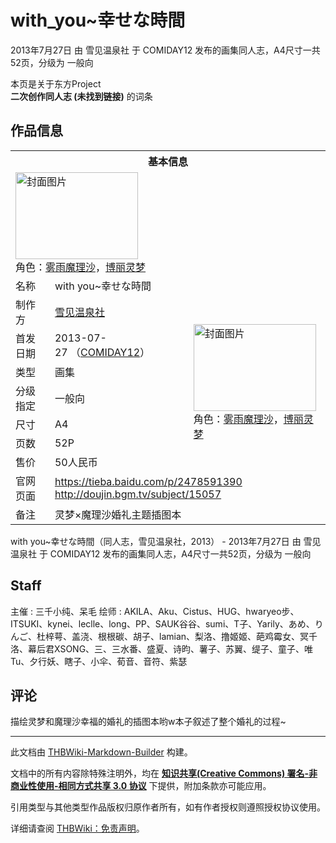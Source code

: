 # with_you~幸せな時間

<!-- source html: G:\repos\THBWiki-Markdown-Builder\THBWikiMarkdown\Temp\main\3\3b\ns0%3Awith_you%7E%E5%B9%B8%E3%81%9B%E3%81%AA%E6%99%82%E9%96%93.html -->

2013年7月27日 由 雪见温泉社 于 COMIDAY12 发布的画集同人志，A4尺寸一共52页，分级为 一般向

本页是关于东方Project  
 **二次创作同人志 (未找到链接)** 的词条

## 作品信息

<table><tbody><tr><th colspan="3">基本信息</th></tr><tr><td class="cover-artwork-mobile" colspan="2"><a href="./文件-with_you~幸せな時間封面.jpg.md" class="image" title="封面图片"><img alt="封面图片" src="https://upload.thwiki.cc/thumb/9/9e/with_you~%E5%B9%B8%E3%81%9B%E3%81%AA%E6%99%82%E9%96%93%E5%B0%81%E9%9D%A2.jpg/196px-with_you~%E5%B9%B8%E3%81%9B%E3%81%AA%E6%99%82%E9%96%93%E5%B0%81%E9%9D%A2.jpg" decoding="async" loading="lazy" width="196" height="139" srcset="https://upload.thwiki.cc/thumb/9/9e/with_you~%E5%B9%B8%E3%81%9B%E3%81%AA%E6%99%82%E9%96%93%E5%B0%81%E9%9D%A2.jpg/294px-with_you~%E5%B9%B8%E3%81%9B%E3%81%AA%E6%99%82%E9%96%93%E5%B0%81%E9%9D%A2.jpg 1.5x, https://upload.thwiki.cc/thumb/9/9e/with_you~%E5%B9%B8%E3%81%9B%E3%81%AA%E6%99%82%E9%96%93%E5%B0%81%E9%9D%A2.jpg/392px-with_you~%E5%B9%B8%E3%81%9B%E3%81%AA%E6%99%82%E9%96%93%E5%B0%81%E9%9D%A2.jpg 2x" data-file-width="1116" data-file-height="789"></a><div class="cover-char">角色：<a href="./雾雨魔理沙.md" title="雾雨魔理沙">雾雨魔理沙</a>，<a href="./博丽灵梦.md" title="博丽灵梦">博丽灵梦</a></div></td>
</tr><tr><td class="label">名称</td><td colspan="2"> with you~幸せな時間 </td></tr><tr><td class="label">制作方</td><td><a href="./雪见温泉社.md" title="雪见温泉社">雪见温泉社</a></td><td class="cover-artwork" rowspan="7" style="min-width:196px;"><a href="./文件-with_you~幸せな時間封面.jpg.md" class="image" title="封面图片"><img alt="封面图片" src="https://upload.thwiki.cc/thumb/9/9e/with_you~%E5%B9%B8%E3%81%9B%E3%81%AA%E6%99%82%E9%96%93%E5%B0%81%E9%9D%A2.jpg/196px-with_you~%E5%B9%B8%E3%81%9B%E3%81%AA%E6%99%82%E9%96%93%E5%B0%81%E9%9D%A2.jpg" decoding="async" loading="lazy" width="196" height="139" srcset="https://upload.thwiki.cc/thumb/9/9e/with_you~%E5%B9%B8%E3%81%9B%E3%81%AA%E6%99%82%E9%96%93%E5%B0%81%E9%9D%A2.jpg/294px-with_you~%E5%B9%B8%E3%81%9B%E3%81%AA%E6%99%82%E9%96%93%E5%B0%81%E9%9D%A2.jpg 1.5x, https://upload.thwiki.cc/thumb/9/9e/with_you~%E5%B9%B8%E3%81%9B%E3%81%AA%E6%99%82%E9%96%93%E5%B0%81%E9%9D%A2.jpg/392px-with_you~%E5%B9%B8%E3%81%9B%E3%81%AA%E6%99%82%E9%96%93%E5%B0%81%E9%9D%A2.jpg 2x" data-file-width="1116" data-file-height="789"></a><div class="cover-char">角色：<a href="./雾雨魔理沙.md" title="雾雨魔理沙">雾雨魔理沙</a>，<a href="./博丽灵梦.md" title="博丽灵梦">博丽灵梦</a></div></td>
</tr><tr><td class="label">首发日期</td><td>2013-07-27&#160;（<a href="/展会作品列表?e=COMIDAY%2312">COMIDAY12</a>）</td></tr><tr><td class="label">类型</td><td>画集</td></tr><tr><td class="label">分级指定</td><td>一般向</td></tr><tr><td class="label">尺寸</td><td>A4</td></tr><tr><td class="label">页数</td><td>52P</td></tr><tr><td class="label">售价</td><td>50人民币</td></tr>
<tr><td class="label">官网页面</td><td colspan="2"><a rel="nofollow" class="external free" href="https://tieba.baidu.com/p/2478591390">https://tieba.baidu.com/p/2478591390</a><br><a rel="nofollow" class="external free" href="http://doujin.bgm.tv/subject/15057">http://doujin.bgm.tv/subject/15057</a></td></tr><tr><td class="label">备注</td><td colspan="2">灵梦×魔理沙婚礼主题插图本</td></tr></tbody></table>

with you~幸せな時間（同人志，雪见温泉社，2013） - 2013年7月27日 由 雪见温泉社 于 COMIDAY12 发布的画集同人志，A4尺寸一共52页，分级为 一般向

## Staff
主催
: 三千小纯、呆毛
绘师
: AKILA、Aku、Cistus、HUG、hwaryeo步、ITSUKI、kynei、leclle、long、PP、SAUK谷谷、sumi、T子、Yarily、あめ、りんご、杜梓萼、盖浇、根根碳、胡子、lamian、梨洛、撸姬姬、葩鸡霉女、冥千洛、幕后君XSONG、三、三水番、盛夏、诗昀、薯子、苏翼、缇子、童子、唯Tu、夕行妖、瞎子、小伞、荀音、音符、紫瑟


## 评论
  
描绘灵梦和魔理沙幸福的婚礼的插图本哟w本子叙述了整个婚礼的过程~
  
  
  

  





---

此文档由 [THBWiki-Markdown-Builder](https://github.com/Delsin-Yu/THBWiki-Markdown-Builder) 构建。

文档中的所有内容除特殊注明外，均在 [**知识共享(Creative Commons) 署名-非商业性使用-相同方式共享 3.0 协议**](https://creativecommons.org/licenses/by-sa/3.0/deed.zh-hans) 下提供，附加条款亦可能应用。

引用类型与其他类型作品版权归原作者所有，如有作者授权则遵照授权协议使用。

详细请查阅 [THBWiki：免责声明](https://thbwiki.cc/THBWiki:%E5%85%8D%E8%B4%A3%E5%A3%B0%E6%98%8E)。

